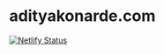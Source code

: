 # adityakonarde.com

[![Netlify Status](https://api.netlify.com/api/v1/badges/c17db709-ff18-4e4a-8eb5-b00c5523c812/deploy-status)](https://app.netlify.com/sites/amazing-hamilton-d87547/deploys)
